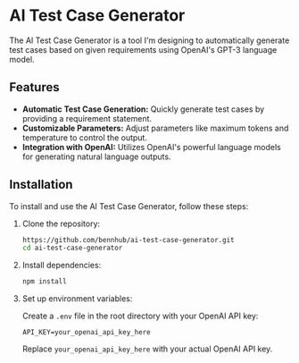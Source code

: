# AI Test Case Generator

The AI Test Case Generator is a tool I'm designing to automatically generate test cases based on given requirements using OpenAI's GPT-3 language model.

## Features

- **Automatic Test Case Generation:** Quickly generate test cases by providing a requirement statement.
- **Customizable Parameters:** Adjust parameters like maximum tokens and temperature to control the output.
- **Integration with OpenAI:** Utilizes OpenAI's powerful language models for generating natural language outputs.

## Installation

To install and use the AI Test Case Generator, follow these steps:

1. Clone the repository:

    ```bash
    https://github.com/bennhub/ai-test-case-generator.git
    cd ai-test-case-generator
    ```

2. Install dependencies:

    ```bash
    npm install
    ```

3. Set up environment variables:
   
   Create a `.env` file in the root directory with your OpenAI API key:

    ```plaintext
    API_KEY=your_openai_api_key_here
    ```

    Replace `your_openai_api_key_here` with your actual OpenAI API key.




